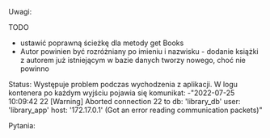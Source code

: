 Uwagi:

TODO
- ustawić poprawną ścieżkę dla metody get Books
- Autor powinien być rozróżniany po imieniu i nazwisku - dodanie książki z autorem już istniejącym w bazie danych tworzy nowego, choć nie powinno

Status:
Występuje problem podczas wychodzenia z aplikacji. W logu kontenera po każdym wyjściu pojawia się komunikat:
-"2022-07-25 10:09:42 22 [Warning] Aborted connection 22 to db: 'library_db' user: 'library_app' host: '172.17.0.1' (Got an error reading communication
packets)"

Pytania:

